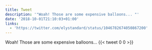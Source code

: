 ```yaml
---
title: Tweet
description: '"Woah! Those are some expensive balloons... "'
date: '2018-10-01T21:10:03+01:00'
links:
  - 'https://twitter.com/elystandard/status/1046782674050867200'
---
```

Woah! Those are some expensive balloons... 
      {{< tweet 0 0 >}}
    

